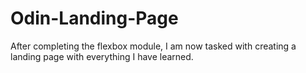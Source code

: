 # Odin-Landing-Page

After completing the flexbox module, I am now tasked with creating a landing page with everything I have learned. 